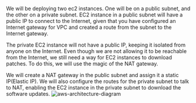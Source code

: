 We will be deploying two ec2 instances. One will be on a public subnet, and the other on a private subnet. EC2 instance in a public subnet will have a public IP to connect to the Internet, given that you have configured an Internet gateway for VPC and created a route from the subnet to the Internet gateway.

The private EC2 instance will not have a public IP, keeping it isolated from anyone on the Internet. Even though we are not allowing it to be reachable from the Internet, we still need a way for EC2 instances to download patches. To do this, we will use the magic of the NAT gateway.

We will create a NAT gateway in the public subnet and assign it a static IP(Elastic IP). We will also configure the routes for the private subnet to talk to NAT, enabling the EC2 instance in the private subnet to download the software updates.
![aws-architecture-diagram](https://github.com/dmbichko/tf-aws-ec2/assets/101453211/e94ab231-047e-4bed-ad2d-81c83f8be133)
